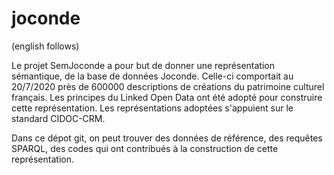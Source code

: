 # joconde

(english follows)

Le projet SemJoconde a pour but de donner une représentation sémantique,  de la base de données Joconde. Celle-ci comportait au 20/7/2020 près de 600000 descriptions de créations du patrimoine culturel français. Les principes du Linked Open Data ont été adopté pour construire cette représentation. Les représentations adoptées s'appuient sur le standard CIDOC-CRM.

Dans ce dépot git, on peut trouver des données de référence, des requêtes SPARQL, des codes qui ont contribués à la construction de cette représentation.
